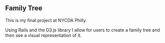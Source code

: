 ## Family Tree

This is my final project at NYCDA Philly.

Using Rails and the D3.js library I allow for users to create a family tree and then see a visual representation of it.
